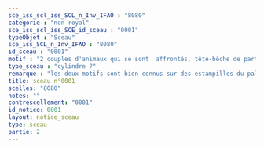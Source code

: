 ```yaml
---
sce_iss_scl_iss_SCL_n_Inv_IFAO : "8080"
categorie : "non royal"
sce_iss_scl_iss_SCE_id_sceau : "0001"
typeObjet : "Sceau"
sce_iss_SCL_n_Inv_IFAO : "8080"
id_sceau : "0001"
motif : "2 couples d'animaux qui se sont  affrontés, tête-bêche de part et d'autre d'une ligne horizontale : 2 oiseaux, le cou ployé et les ailes étendues, et probablement deux faucons autour d'un signe ‘nḫ"
type_sceau : "cylindre ?"
remarque : "les deux motifs sont bien connus sur des estampilles du palais et de la nécropole. Étant donné les dimensions, il doit plutôt s'agir d'un cylindre."
title: sceau n°0001
scelles: "8080"
notes: ""
contrescellement: "0001"
id_notice: 0001
layout: notice_sceau
type: sceau
partie: 2
---
```

